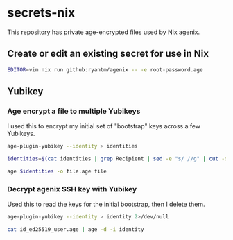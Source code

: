 # secrets-nix
This repository has private age-encrypted files used by Nix agenix.

## Create or edit an existing secret for use in Nix
```sh
EDITOR=vim nix run github:ryantm/agenix -- -e root-password.age
```
## Yubikey
### Age encrypt a file to multiple Yubikeys
I used this to encrypt my initial set of "bootstrap" keys across a few Yubikeys.
```sh
age-plugin-yubikey --identity > identities
```
```sh
identities=$(cat identities | grep Recipient | sed -e "s/ //g" | cut -d':' -f2 | sed -e 's/^age\(.*\)/ -r age\1/g'  | tr -d '\n')
```
```sh
age $identities -o file.age file
```

### Decrypt agenix SSH key with Yubikey
Used this to read the keys for the initial bootstrap, then I delete them.
```sh
age-plugin-yubikey --identity > identity 2>/dev/null
```
```sh
cat id_ed25519_user.age | age -d -i identity
```
